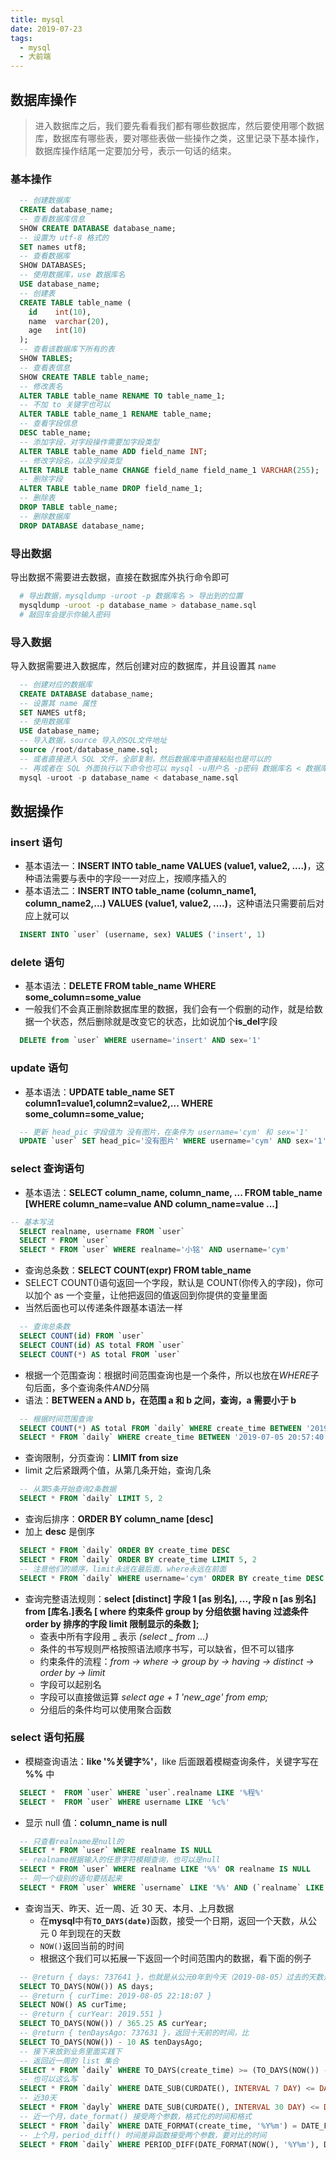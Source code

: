 ```yaml
---
title: mysql
date: 2019-07-23
tags:
  - mysql
  - 大前端
---
```


## 数据库操作

> 进入数据库之后，我们要先看看我们都有哪些数据库，然后要使用哪个数据库，数据库有哪些表，要对哪些表做一些操作之类，这里记录下基本操作，数据库操作结尾一定要加分号，表示一句话的结束。

### 基本操作

```sql
  -- 创建数据库
  CREATE database_name;
  -- 查看数据库信息
  SHOW CREATE DATABASE database_name;
  -- 设置为 utf-8 格式的
  SET names utf8;
  -- 查看数据库
  SHOW DATABASES;
  -- 使用数据库，use 数据库名
  USE database_name;
  -- 创建表
  CREATE TABLE table_name (
    id    int(10),
    name  varchar(20),
    age   int(10)
  );
  -- 查看该数据库下所有的表
  SHOW TABLES;
  -- 查看表信息
  SHOW CREATE TABLE table_name;
  -- 修改表名
  ALTER TABLE table_name RENAME TO table_name_1;
  -- 不加 to 关键字也可以
  ALTER TABLE table_name_1 RENAME table_name;
  -- 查看字段信息
  DESC table_name;
  -- 添加字段，对字段操作需要加字段类型
  ALTER TABLE table_name ADD field_name INT;
  -- 修改字段名，以及字段类型
  ALTER TABLE table_name CHANGE field_name field_name_1 VARCHAR(255);
  -- 删除字段
  ALTER TABLE table_name DROP field_name_1;
  -- 删除表
  DROP TABLE table_name;
  -- 删除数据库
  DROP DATABASE database_name;
```

### 导出数据

导出数据不需要进去数据，直接在数据库外执行命令即可

```sh
  # 导出数据，mysqldump -uroot -p 数据库名 > 导出到的位置
  mysqldump -uroot -p database_name > database_name.sql
  # 敲回车会提示你输入密码
```

### 导入数据

导入数据需要进入数据库，然后创建对应的数据库，并且设置其 `name`

```sql
  -- 创建对应的数据库
  CREATE DATABASE database_name;
  -- 设置其 name 属性
  SET NAMES utf8;
  -- 使用数据库
  USE database_name;
  -- 导入数据，source 导入的SQL文件地址
  source /root/database_name.sql;
  -- 或者直接进入 SQL 文件，全部复制，然后数据库中直接粘贴也是可以的
  -- 再或者在 SQL 外面执行以下命令也可以 mysql -u用户名 -p密码 数据库名 < 数据库名.sql
  mysql -uroot -p database_name < database_name.sql
```

## 数据操作

### insert 语句

- 基本语法一：**INSERT INTO table_name VALUES (value1, value2, ....)**，这种语法需要与表中的字段一一对应上，按顺序插入的
- 基本语法二：**INSERT INTO table_name (column_name1, column_name2,...) VALUES (value1, value2, ....)**，这种语法只需要前后对应上就可以

```sql
  INSERT INTO `user` (username, sex) VALUES ('insert', 1)
```

### delete 语句

- 基本语法：**DELETE FROM table_name WHERE some_column=some_value**
- 一般我们不会真正删除数据库里的数据，我们会有一个假删的动作，就是给数据一个状态，然后删除就是改变它的状态，比如说加个**is_del**字段

```sql
  DELETE from `user` WHERE username='insert' AND sex='1'
```

### update 语句

- 基本语法：**UPDATE table_name SET column1=value1,column2=value2,... WHERE some_column=some_value;**

```sql
  -- 更新 head_pic 字段值为 没有图片，在条件为 username='cym' 和 sex='1'
  UPDATE `user` SET head_pic='没有图片' WHERE username='cym' AND sex='1'
```

### select 查询语句

- 基本语法：**SELECT column_name, column_name, ... FROM table_name [WHERE column_name=value AND column_name=value ...]**

```sql
-- 基本写法
  SELECT realname, username FROM `user`
  SELECT * FROM `user`
  SELECT * FROM `user` WHERE realname='小铭' AND username='cym'
```

- 查询总条数：**SELECT COUNT(expr) FROM table_name**
- SELECT COUNT()语句返回一个字段，默认是 COUNT(你传入的字段)，你可以加个 as 一个变量，让他把返回的值返回到你提供的变量里面
- 当然后面也可以传递条件跟基本语法一样

```sql
  -- 查询总条数
  SELECT COUNT(id) FROM `user`
  SELECT COUNT(id) AS total FROM `user`
  SELECT COUNT(*) AS total FROM `user`
```

- 根据一个范围查询：根据时间范围查询也是一个条件，所以也放在*WHERE*子句后面，多个查询条件*AND*分隔
- 语法：**BETWEEN a AND b，在范围 a 和 b 之间，查询，a 需要小于 b**

```sql
  -- 根据时间范围查询
  SELECT COUNT(*) AS total FROM `daily` WHERE create_time BETWEEN '2019-07-05 20:57:40' AND '2019-07-10 22:22:56'
  SELECT * FROM `daily` WHERE create_time BETWEEN '2019-07-05 20:57:40' AND '2019-07-13 22:28:56' AND username='guest'
```

- 查询限制，分页查询：**LIMIT from size**
- limit 之后紧跟两个值，从第几条开始，查询几条

```sql
  -- 从第5条开始查询2条数据
  SELECT * FROM `daily` LIMIT 5, 2
```

- 查询后排序：**ORDER BY column_name [desc]**
- 加上 **desc** 是倒序

```sql
  SELECT * FROM `daily` ORDER BY create_time DESC
  SELECT * FROM `daily` ORDER BY create_time LIMIT 5, 2
  -- 注意他们的顺序，limit永远在最后面，where永远在前面
  SELECT * FROM `daily` WHERE username='cym' ORDER BY create_time DESC LIMIT 5, 2
```

- 查询完整语法规则：**select [distinct] 字段 1 [as 别名], ..., 字段 n [as 别名] from [库名.]表名
  [
  where 约束条件
  group by 分组依据
  having 过滤条件
  order by 排序的字段
  limit 限制显示的条数
  ];**
  - 查表中所有字段用 _ 表示 _(select _ from ...)_
  - 条件的书写规则严格按照语法顺序书写，可以缺省，但不可以错序
  - 约束条件的流程：_from -> where -> group by -> having -> distinct -> order by -> limit_
  - 字段可以起别名
  - 字段可以直接做运算 _select age + 1 'new_age' from emp;_
  - 分组后的条件均可以使用聚合函数

### select 语句拓展

- 模糊查询语法：**like '%关键字%'**，like 后面跟着模糊查询条件，关键字写在 **%%** 中

```sql
  SELECT *  FROM `user` WHERE `user`.realname LIKE '%程%'
  SELECT *  FROM `user` WHERE username LIKE '%c%'
```

- 显示 null 值：**column_name is null**

```sql
  -- 只查看realname是null的
  SELECT * FROM `user` WHERE realname IS NULL
  -- realname根据输入的任意字符模糊查询，也可以是null
  SELECT * FROM `user` WHERE realname LIKE '%%' OR realname IS NULL
  -- 同一个级别的语句要括起来
  SELECT * FROM `user` WHERE `username` LIKE '%%' AND (`realname` LIKE '%%' OR `realname` IS NULL) ORDER BY create_time desc LIMIT 0, 10
```

- 查询当天、昨天、近一周、近 30 天、本月、上月数据
  - 在**mysql**中有<code>**TO_DAYS(date)**</code>函数，接受一个日期，返回一个天数，从公元 0 年到现在的天数
  - <code>NOW()</code>返回当前的时间
  - 根据这个我们可以拓展一下返回一个时间范围内的数据，看下面的例子

```sql
  -- @return { days: 737641 }，也就是从公元0年到今天（2019-08-05）过去的天数是 737641 天
  SELECT TO_DAYS(NOW()) AS days;
  -- @return { curTime: 2019-08-05 22:18:07 }
  SELECT NOW() AS curTime;
  -- @return { curYear: 2019.551 }
  SELECT TO_DAYS(NOW()) / 365.25 AS curYear;
  -- @return { tenDaysAgo: 737631 }，返回十天前的时间，比
  SELECT TO_DAYS(NOW()) - 10 AS tenDaysAgo;
  -- 接下来放到业务里面实践下
  -- 返回近一周的 list 集合
  SELECT * FROM `daily` WHERE TO_DAYS(create_time) >= (TO_DAYS(NOW()) - 7);
  -- 也可以这么写
  SELECT * FROM `daily` WHERE DATE_SUB(CURDATE(), INTERVAL 7 DAY) <= DATE(create_time);
  -- 近30天
  SELECT * FROM `dayly` WHERE DATE_SUB(CURDATE(), INTERVAL 30 DAY) <= DATE(create_time);
  -- 近一个月，date_format() 接受两个参数，格式化的时间和格式
  SELECT * FROM `daily` WHERE DATE_FORMAT(create_time, '%Y%m') = DATE_FORMAT(CURDATE(), '%Y%m');
  -- 上个月，period_diff() 时间差异函数接受两个参数，要对比的时间
  SELECT * FROM `daily` WHERE PERIOD_DIFF(DATE_FORMAT(NOW(), '%Y%m'), DATE_FORMAT(create_time, '%Y%m')) = 1;
```
